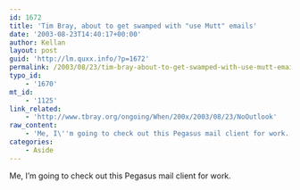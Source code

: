 ```yaml
---
id: 1672
title: 'Tim Bray, about to get swamped with "use Mutt" emails'
date: '2003-08-23T14:40:17+00:00'
author: Kellan
layout: post
guid: 'http://lm.quxx.info/?p=1672'
permalink: /2003/08/23/tim-bray-about-to-get-swamped-with-use-mutt-emails/
typo_id:
    - '1670'
mt_id:
    - '1125'
link_related:
    - 'http://www.tbray.org/ongoing/When/200x/2003/08/23/NoOutlook'
raw_content:
    - 'Me, I\''m going to check out this Pegasus mail client for work.'
categories:
    - Aside
---
```


Me, I’m going to check out this Pegasus mail client for work.
